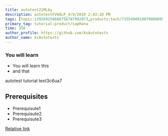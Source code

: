```yaml
---
title: autotest21ML6y
description: autotestFV68LP_4/9/2019 2:43:18 PM
tags: [topic:139269250608756787992873,products:tech/73554900100700000996,tutorial:experience/advanced]
primary_tag: tutorial:product/sapHana
time: 350
author_profile: https://github.com/ksAutotests
author_name: ksAutotests
---
```

### You will learn
- You will learn this
- and that

autotest tutorial text3c6ua7

## Prerequisites
- Prerequisute1
- Prerequisute2
- Prerequisute3

[Relative link](autotest_tutorialigxs5e)
